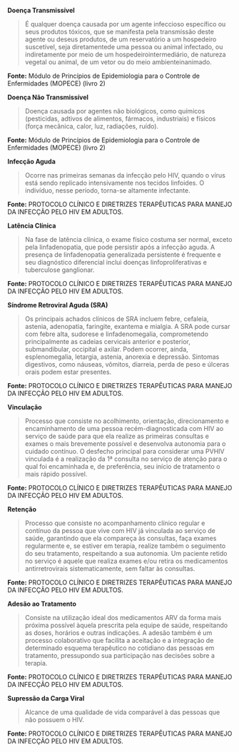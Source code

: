 **Doença Transmissível**
>É qualquer doença causada por um agente infeccioso específico ou seus produtos tóxicos, que se manifesta pela transmissão deste agente ou deseus produtos, de um reservatório a um hospedeiro suscetível, seja diretamentede uma pessoa ou animal infectado, ou indiretamente por meio de um hospedeirointermediário, de natureza vegetal ou animal, de um vetor ou do meio ambienteinanimado. 

**Fonte:** Módulo de Princípios de Epidemiologia para o Controle de Enfermidades (MOPECE) (livro 2) 

**Doença Não Transmissível**
>Doença causada por agentes não biológicos, como químicos (pesticidas, adtivos de alimentos, fármacos, industriais) e físicos (força mecânica, calor, luz, radiações, ruído).

**Fonte:** Módulo de Princípios de Epidemiologia para o Controle de Enfermidades (MOPECE) (livro 2) 

**Infecção Aguda**
>Ocorre nas primeiras semanas da infecção pelo HIV, quando o vírus está sendo replicado intensivamente nos tecidos linfoides. O indivíduo, nesse período, torna-se altamente infectante. 

**Fonte:** PROTOCOLO CLÍNICO E DIRETRIZES TERAPÊUTICAS PARA MANEJO DA INFECÇÃO PELO HIV EM ADULTOS.

**Latência Clínica**
>Na fase de latência clínica, o exame físico costuma ser normal, exceto pela linfadenopatia, que pode persistir após a infecção aguda. A presença de linfadenopatia generalizada persistente é frequente e seu diagnóstico diferencial inclui doenças linfoproliferativas e tuberculose ganglionar. 

**Fonte:** PROTOCOLO CLÍNICO E DIRETRIZES TERAPÊUTICAS PARA MANEJO DA INFECÇÃO PELO HIV EM ADULTOS.

**Síndrome Retroviral Aguda (SRA)**
>Os principais achados clínicos de SRA incluem febre, cefaleia, astenia, adenopatia, faringite, exantema e mialgia. A SRA pode cursar com febre alta, sudorese e linfadenomegalia, comprometendo principalmente as cadeias cervicais anterior e posterior, submandibular, occipital e axilar. Podem ocorrer, ainda, esplenomegalia, letargia, astenia, anorexia e depressão. Sintomas digestivos, como náuseas, vômitos, diarreia, perda de peso e úlceras orais podem estar presentes. 

**Fonte:** PROTOCOLO CLÍNICO E DIRETRIZES TERAPÊUTICAS PARA MANEJO DA INFECÇÃO PELO HIV EM ADULTOS.

**Vinculação** 
>Processo que consiste no acolhimento, orientação, direcionamento e encaminhamento de uma pessoa recém-diagnosticada com HIV ao serviço de saúde para que ela realize as primeiras consultas e exames o mais brevemente possível e desenvolva autonomia para o cuidado contínuo. O desfecho principal para considerar uma PVHIV vinculada é a realização da 1ª consulta no serviço de atenção para o qual foi encaminhada e, de preferência, seu início de tratamento o mais rápido possível. 

**Fonte:** PROTOCOLO CLÍNICO E DIRETRIZES TERAPÊUTICAS PARA MANEJO DA INFECÇÃO PELO HIV EM ADULTOS.

**Retenção**
>Processo que consiste no acompanhamento clínico regular e contínuo da pessoa que vive com HIV já vinculada ao serviço de saúde, garantindo que ela compareça às consultas, faça exames regularmente e, se estiver em terapia, realize também o seguimento do seu tratamento, respeitando a sua autonomia. Um paciente retido no serviço é aquele que realiza exames e/ou retira os medicamentos antirretrovirais sistematicamente, sem faltar às consultas. 

**Fonte:** PROTOCOLO CLÍNICO E DIRETRIZES TERAPÊUTICAS PARA MANEJO DA INFECÇÃO PELO HIV EM ADULTOS.

**Adesão ao Tratamento**
>Consiste na utilização ideal dos medicamentos ARV da forma mais próxima possível àquela prescrita pela equipe de saúde, respeitando as doses, horários e outras indicações. A adesão também é um processo colaborativo que facilita a aceitação e a integração de determinado esquema terapêutico no cotidiano das pessoas em tratamento, pressupondo sua participação nas decisões sobre a terapia. 

**Fonte:** PROTOCOLO CLÍNICO E DIRETRIZES TERAPÊUTICAS PARA MANEJO DA INFECÇÃO PELO HIV EM ADULTOS.

**Supressão da Carga Viral**
>Alcance de uma qualidade de vida comparável à das pessoas que não possuem o HIV. 

**Fonte:** PROTOCOLO CLÍNICO E DIRETRIZES TERAPÊUTICAS PARA MANEJO DA INFECÇÃO PELO HIV EM ADULTOS.

